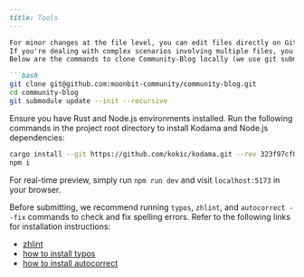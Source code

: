 
```markdown
---
title: Tools
---

For minor changes at the file level, you can edit files directly on GitHub.
If you're dealing with complex scenarios involving multiple files, you may need to deploy tools locally for preview.
Below are the commands to clone Community-Blog locally (we use git submodules here, which adds an extra step compared to a regular `git clone`):

```bash
git clone git@github.com:moonbit-community/community-blog.git
cd community-blog
git submodule update --init --recursive
```

Ensure you have Rust and Node.js environments installed. Run the following commands in the project root directory to install Kodama and Node.js dependencies:

```bash
cargo install --git https://github.com/kokic/kodama.git --rev 323f97cf023c8a605f9ef986aba2fc34888abeed
npm i
```

For real-time preview, simply run `npm run dev` and visit `localhost:5173` in your browser.

Before submitting, we recommend running `typos`, `zhlint`, and `autocorrect --fix` commands to check and fix spelling errors.
Refer to the following links for installation instructions:

- [zhlint](https://github.com/zhlint-project/zhlint)
- [how to install typos](https://github.com/crate-ci/typos?tab=readme-ov-file#install)
- [how to install autocorrect](https://github.com/huacnlee/autocorrect?tab=readme-ov-file#installation)
```